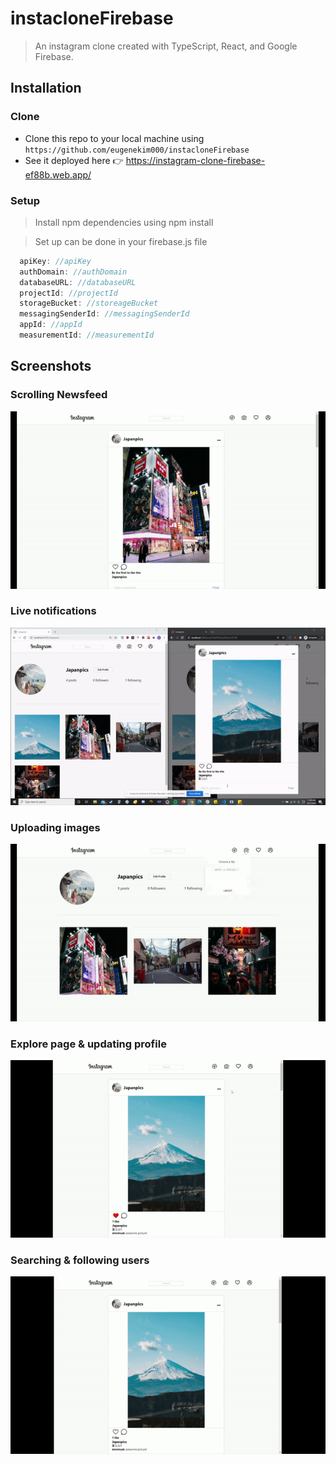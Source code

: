 # instacloneFirebase

> An instagram clone created with TypeScript, React, and Google Firebase.

## Installation

### Clone

- Clone this repo to your local machine using `https://github.com/eugenekim000/instacloneFirebase`
- See it deployed here 👉 https://instagram-clone-firebase-ef88b.web.app/

### Setup

> Install npm dependencies using npm install

> Set up can be done in your firebase.js file

```javascript
  apiKey: //apiKey
  authDomain: //authDomain
  databaseURL: //databaseURL
  projectId: //projectId
  storageBucket: //storeageBucket
  messagingSenderId: //messagingSenderId
  appId: //appId
  measurementId: //measurementId
```

## Screenshots
### Scrolling Newsfeed
![Showcase GIF](/screenshots/gif3.gif)
### Live notifications
![Showcase GIF](/screenshots/gif1.gif)
### Uploading images
![Showcase GIF](/screenshots/gif2.gif)
### Explore page & updating profile
![Showcase GIF](/screenshots/gif4.gif)
### Searching & following users
![Showcase GIF](/screenshots/gif5.gif)
